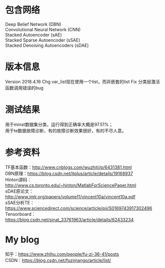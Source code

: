 # 包含网络
Deep Belief Network (DBN) <br />
Convolutional Neural Network (CNN) <br />
Stacked Autoencoder (sAE) <br />
Stacked Sparse Autoencoder (sSAE) <br />
Stacked Denoising Autoencoders (sDAE) <br />
# 版本信息
Version 2018.4.16
Chg var_list现在使用一个list，而非嵌套的list
Fix 分类层激活函数调用错误的bug
# 测试结果
用于minst数据集分类，运行得到正确率大概是97.51%； <br />
用于te数据故障诊断，有的故障诊断效果很好，有的不尽人意。 <br />
# 参考资料
TF基本函数：http://www.cnblogs.com/wuzhitj/p/6431381.html <br />
DBN原理：https://blog.csdn.net/itplus/article/details/19168937 <br />
Hinton源码：http://www.cs.toronto.edu/~hinton/MatlabForSciencePaper.html <br />
sDAE原论文：http://www.jmlr.org/papers/volume11/vincent10a/vincent10a.pdf <br />
sSAE分析TE：https://www.sciencedirect.com/science/article/pii/S0169743917302496 <br />
Tensorboard：https://blog.csdn.net/sinat_33761963/article/details/62433234 <br />
# My blog
知乎：https://www.zhihu.com/people/fu-zi-36-41/posts <br />
CSDN：https://blog.csdn.net/fuzimango/article/list/ <br />
